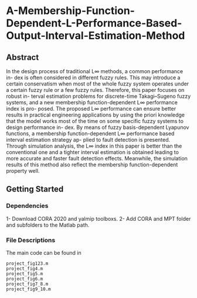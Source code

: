# A-Membership-Function-Dependent-L-Performance-Based-Output-Interval-Estimation-Method

## Abstract

In the design process of traditional L∞ methods, a common performance in-
dex is often considered in different fuzzy rules. This may introduce a certain
conservatism when most of the whole fuzzy system operates under a certain
fuzzy rule or a few fuzzy rules. Therefore, this paper focuses on robust in-
terval estimation problems for discrete-time Takagi–Sugeno fuzzy systems,
and a new membership function-dependent L∞ performance index is pro-
posed. The proposed L∞ performance can ensure better results in practical
engineering applications by using the priori knowledge that the model works
most of the time on some specific fuzzy systems to design performance in-
dex. By means of fuzzy basis-dependent Lyapunov functions, a membership
function-dependent L∞ performance based interval estimation strategy ap-
plied to fault detection is presented. Through simulation analysis, the L∞
index in this paper is better than the conventional one and a tighter interval
estimation is obtained leading to more accurate and faster fault detection
effects. Meanwhile, the simulation results of this method also reflect the
membership function-dependent property well.
## Getting Started

### Dependencies

1- Download CORA 2020 and yalmip toolboxs.
2- Add CORA and MPT folder and subfolders to the Matlab path.

### File Descriptions

The main code can be found in
```
project_fig123.m
project_fig4.m
project_fig5.m
project_fig6.m
project_fig7_8.m
project_fig9_10.m
```
